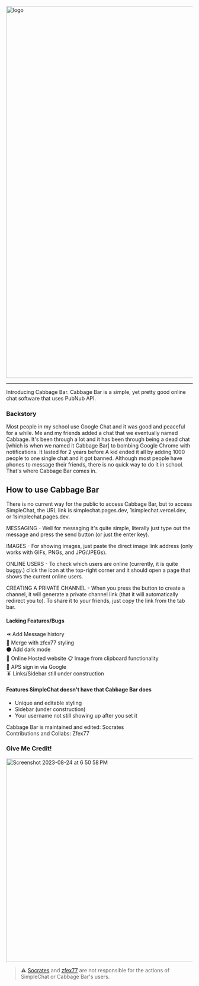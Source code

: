 <img width="1000" alt="logo" src="https://github-production-user-asset-6210df.s3.amazonaws.com/139940269/263422549-b5bb0fb1-c474-4d2a-bb56-b3475d3442f0.png">

***

Introducing Cabbage Bar. Cabbage Bar is a simple, yet pretty good online chat software that uses PubNub API. 

### Backstory


Most people in my school use Google Chat and it was good and peaceful for a while. Me and my friends added a chat that we eventually named Cabbage. It's been through a lot and it has been through being a dead chat [which is when we named it Cabbage Bar] to bombing Google Chrome with notifications. It lasted for 2 years before A kid ended it all by adding 1000 people to one single chat and it got banned. Although most people have phones to message their friends, there is no quick way to do it in school. That's where Cabbage Bar comes in.

## How to use Cabbage Bar

There is no current way for the public to access Cabbage Bar, but to access SimpleChat, the URL link is simplechat.pages.dev, 1simplechat.vercel.dev, or 1simplechat.pages.dev.

MESSAGING - Well for messaging it's quite simple, literally just type out the message and press the send button (or just the enter key).

IMAGES - For showing images, just paste the direct image link address (only works with GIFs, PNGs, and JPG/JPEGs).

ONLINE USERS - To check which users are online (currently, it is quite buggy.) click the icon at the top-right corner and it should open a page that shows the current online users.

CREATING A PRIVATE CHANNEL - When you press the button to create a channel, it will generate a private channel link (that it will automatically redirect you to). To share it to your friends, just copy the link from the tab bar.

#### Lacking Features/Bugs
⏪ Add Message history <br>
👗 Merge with zfex77 styling <br>
⚫️ Add dark mode <br>
💬 Online Hosted website
📋 Image from clipboard functionality <br>
🏫 APS sign in via Google <br>
🪳 Links/Sidebar still under construction <br>

#### Features SimpleChat doesn't have that Cabbage Bar does
- Unique and editable styling
- Sidebar (under construction)
- Your username not still showing up after you set it


Cabbage Bar is maintained and edited: Socrates <br>
Contributions and Collabs: Zfex77

### Give Me Credit!

<img width="547" alt="Screenshot 2023-08-24 at 6 50 58 PM" src="https://github.com/ramenwithparmesancheese/CabbageBar/assets/74465738/d9fc8951-1947-4468-80b1-68af00dfa594">


> ⚠️ [Socrates](https://github.com/ramenwithparmesancheese) and [zfex77](https://github.com/zfex77) are not responsible for the actions of SimpleChat or Cabbage Bar's users.
